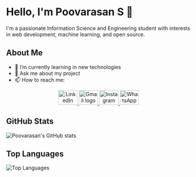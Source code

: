 # Hello, I'm Poovarasan S 👋

I'm a passionate Information Science and Engineering student with interests in web development, machine learning, and open source.

## About Me

- 🌱 I’m currently learning in new technologies
- 💬 Ask me about my project
- 📫 How to reach me:

<div align="center">
  <a href="https://www.linkedin.com/in/poovarasan-s-a69128260/" target="_blank">
    <img src="https://raw.githubusercontent.com/maurodesouza/profile-readme-generator/master/src/assets/icons/social/linkedin/default.svg" width="52" height="40" alt="LinkedIn logo" />
  </a>
  <a href="poovarasansivakumar2003@gmail.com" target="_blank">
    <img src="https://raw.githubusercontent.com/maurodesouza/profile-readme-generator/master/src/assets/icons/social/gmail/default.svg" width="52" height="40" alt="Gmail logo" />
  </a>
  <a href="https://www.instagram.com/poovarasansivakumar2003/" target="_blank">
    <img src="https://raw.githubusercontent.com/maurodesouza/profile-readme-generator/master/src/assets/icons/social/instagram/default.svg" width="52" height="40" alt="Instagram logo" />
  </a>
  <a href="https://wa.me/qr/2YT2WUPUM6L6H1" target="_blank">
    <img src="https://raw.githubusercontent.com/maurodesouza/profile-readme-generator/master/src/assets/icons/social/whatsapp/default.svg" width="52" height="40" alt="WhatsApp logo" />
  </a>
</div>

## GitHub Stats
![Poovarasan's GitHub stats](https://github-readme-stats.vercel.app/api?username=poovarasansivakumar2003&show_icons=true&theme=radical)

## Top Languages
![Top Languages](https://github-readme-stats.vercel.app/api/top-langs/?username=poovarasansivakumar2003&layout=compact&theme=radical)

